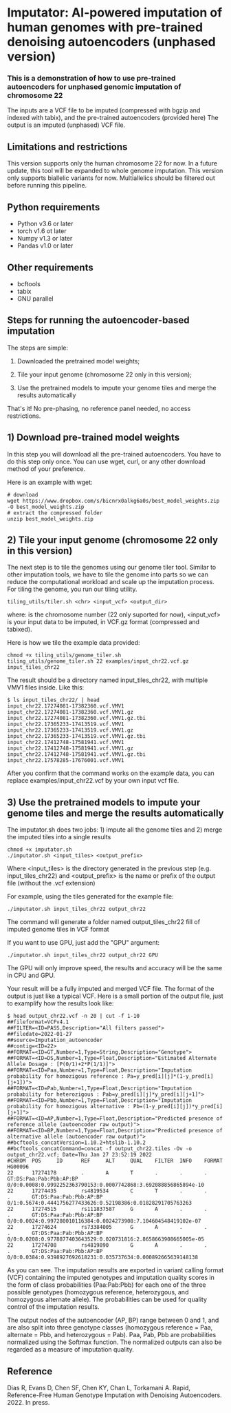 # Imputator: AI-powered imputation of human genomes with pre-trained denoising autoencoders (unphased version)

### This is a demonstration of how to use pre-trained autoencoders for unphased genomic imputation of chromosome 22

The inputs are a VCF file to be imputed (compressed with bgzip and indexed with tabix), and the pre-trained autoencoders (provided here)
The output is an imputed (unphased) VCF file.

## Limitations and restrictions

This version supports only the human chromosome 22 for now. In a future update, this tool will be expanded to whole genome imputation.
This version only supports biallelic variants for now. Multiallelics should be filtered out before running this pipeline.

## Python requirements

- Python v3.6 or later
- torch v1.6 ot later
- Numpy v1.3 or later
- Pandas v1.0 or later

## Other requirements

- bcftools
- tabix
- GNU parallel

## Steps for running the autoencoder-based imputation

The steps are simple: 

1) Downloaded the pretrained model weights; 

2) Tile your input genome (chromosome 22 only in this version);

3) Use the pretrained models to impute your genome tiles and merge the results automatically


That's it! No pre-phasing, no reference panel needed, no access restrictions.


## 1) Download pre-trained model weights

In this step you will download all the pre-trained autoencoders. You have to do this step only once.
You can use wget, curl, or any other download method of your preference.

Here is an example with wget:

```
# download
wget https://www.dropbox.com/s/bicnrx0alkg6a0s/best_model_weights.zip -O best_model_weights.zip
# extract the compressed folder
unzip best_model_weights.zip
```

## 2) Tile your input genome (chromosome 22 only in this version)

The next step is to tile the genomes using our genome tiler tool.
Similar to other imputation tools, we have to tile the genome into parts so we can reduce the computational workload and scale up the imputation process.
For tiling the genome, you run our tiling utility.

```
tiling_utils/tiler.sh <chr> <input_vcf> <output_dir>
```

where: <chr> is the chromosome number (22 only suported for now), <input_vcf> is your input data to be imputed, in VCF.gz format (compressed and tabixed).  

Here is how we tile the example data provided:

```
chmod +x tiling_utils/genome_tiler.sh
tiling_utils/genome_tiler.sh 22 examples/input_chr22.vcf.gz input_tiles_chr22
```

The result should be a directory named input_tiles_chr22, with multiple VMV1 files inside.
Like this:

```
$ ls input_tiles_chr22/ | head
input_chr22.17274081-17382360.vcf.VMV1
input_chr22.17274081-17382360.vcf.VMV1.gz
input_chr22.17274081-17382360.vcf.VMV1.gz.tbi
input_chr22.17365233-17413519.vcf.VMV1
input_chr22.17365233-17413519.vcf.VMV1.gz
input_chr22.17365233-17413519.vcf.VMV1.gz.tbi
input_chr22.17412748-17581941.vcf.VMV1
input_chr22.17412748-17581941.vcf.VMV1.gz
input_chr22.17412748-17581941.vcf.VMV1.gz.tbi
input_chr22.17578285-17676001.vcf.VMV1
```

After you confirm that the command works on the example data, you can replace examples/input_chr22.vcf by your own input vcf file.

## 3) Use the pretrained models to impute your genome tiles and merge the results automatically

The imputator.sh does two jobs: 1) impute all the genome tiles and 2) merge the imputed tiles into a single results

```
chmod +x imputator.sh
./imputator.sh <input_tiles> <output_prefix>
```

Where <input_tiles> is the directory generated in the previous step (e.g. input_tiles_chr22) and <output_prefix> is the name or prefix of the output file (without the .vcf extension)

For example, using the tiles generated for the example file:


```
./imputator.sh input_tiles_chr22 output_chr22
```

The command will generate a folder named output_tiles_chr22 fill of imputed genome tiles in VCF format


If you want to use GPU, just add the "GPU" argument:


```
./imputator.sh input_tiles_chr22 output_chr22 GPU
```

The GPU will only improve speed, the results and accuracy will be the same in CPU and GPU.


Your result will be a fully imputed and merged VCF file. The format of the output is just like a typical VCF. 
Here is a small portion of the output file, just to examplify how the results look like:

```
$ head output_chr22.vcf -n 20 | cut -f 1-10
##fileformat=VCFv4.1
##FILTER=<ID=PASS,Description="All filters passed">
##filedate=2022-01-27
##source=Imputation_autoencoder
##contig=<ID=22>
##FORMAT=<ID=GT,Number=1,Type=String,Description="Genotype">
##FORMAT=<ID=DS,Number=1,Type=Float,Description="Estimated Alternate Allele Dosage : [P(0/1)+2*P(1/1)]">
##FORMAT=<ID=Paa,Number=1,Type=Float,Description="Imputation probability for homozigous reference : Pa=y_pred[i][j]*(1-y_pred[i][j+1])">
##FORMAT=<ID=Pab,Number=1,Type=Float,Description="Imputation probability for heterozigous : Pab=y_pred[i][j]*y_pred[i][j+1]">
##FORMAT=<ID=Pbb,Number=1,Type=Float,Description="Imputation probability for homozigous alternative : Pb=(1-y_pred[i][j])*y_pred[i][j+1]">
##FORMAT=<ID=AP,Number=1,Type=Float,Description="Predicted presence of reference allele (autoencoder raw output)">
##FORMAT=<ID=BP,Number=1,Type=Float,Description="Predicted presence of alternative allele (autoencoder raw output)">
##bcftools_concatVersion=1.10.2+htslib-1.10.2
##bcftools_concatCommand=concat -f output_chr22.tiles -Ov -o output_chr22.vcf; Date=Thu Jan 27 23:52:19 2022
#CHROM  POS     ID      REF     ALT     QUAL    FILTER  INFO    FORMAT  HG00096
22      17274178        .       A       T       .       .       .       GT:DS:Paa:Pab:Pbb:AP:BP 0/0:0.0008:0.9992252363790153:0.0007742868:3.692088856865894e-10
22      17274435        rs4819534       C       T       .       .       .       GT:DS:Paa:Pab:Pbb:AP:BP 0/1:0.5674:0.4441756277433626:0.52198386:0.01828291705763263
22      17274515        rs111837587     G       A       .       .       .       GT:DS:Paa:Pab:Pbb:AP:BP 0/0:0.0024:0.997280010116384:0.0024273908:7.104604548419102e-07
22      17274624        rs73384005      G       A       .       .       .       GT:DS:Paa:Pab:Pbb:AP:BP 0/0:0.0208:0.9778877403643529:0.020731816:2.8658663908665005e-05
22      17274708        rs4819890       G       A       .       .       .       GT:DS:Paa:Pab:Pbb:AP:BP 0/0:0.0384:0.9398927692618231:0.035737634:0.000892665639148138

```

As you can see. The imputation results are exported in variant calling format (VCF) containing the imputed genotypes and imputation quality scores in the form of class probabilities (Paa:Pab:Pbb) for each one of the three possible genotypes (homozygous reference, heterozygous, and homozygous alternate allele). The probabilities can be used for quality control of the imputation results. 

The output nodes of the autoencoder (AP, BP) range between 0 and 1, and are also split into three genotype classes (homozygous reference = Paa, alternate = Pbb, and heterozygous = Pab).
Paa, Pab, Pbb are probabilities normalized using the Softmax function. The normalized outputs can also be regarded as a measure of imputation quality.


## Reference
Dias R, Evans D, Chen SF, Chen KY, Chan L, Torkamani A. Rapid, Reference-Free Human Genotype Imputation with Denoising Autoencoders. 2022. In press.


